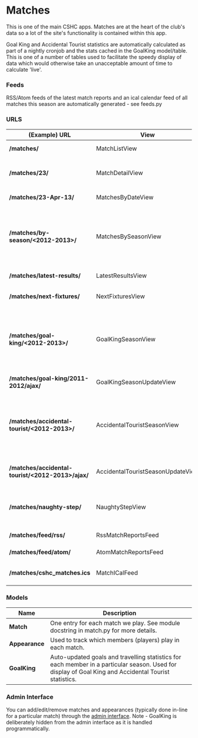 # Matches

This is one of the main CSHC apps. Matches are at the heart of the club's data so a lot of the site's functionality is contained within this app.

Goal King and Accidental Tourist statistics are automatically calculated as part of a nightly cronjob and the stats cached in the GoalKing model/table. This is one of a number of tables used to facilitate the speedy display of data which would otherwise take an unacceptable amount of time to calculate 'live'.

### Feeds

RSS/Atom feeds of the latest match reports and an ical calendar feed of all matches this season are automatically generated - see feeds.py

### URLS

|(Example) URL                                      |View                               |Description                                 |
|---------------------------------------------------|-----------------------------------|--------------------------------------------|
|**/matches/**                                      |MatchListView                      |Searchable/filterable list of all matches.|
|**/matches/23/**                                   |MatchDetailView                    |Details of a specific match (fixture or result) - includes match report.|
|**/matches/23-Apr-13/**                            |MatchesByDateView                  |List of matches on a particular date.|
|**/matches/by-season/<2012-2013>/**                |MatchesBySeasonView                |Calendar view of all matches in a particular season. If the season is not supplied in the URL, the current season's matches will be displayed.|
|**/matches/latest-results/**                       |LatestResultsView                  |List of the latest result for each team.|
|**/matches/next-fixtures/**                        |NextFixturesView                   |List of the next fixture for each team.|
|**/matches/goal-king/<2012-2013>/**                |GoalKingSeasonView                 |Goal King stats table for a particular season. If the season is not supplied in the URL, the current season's stats will be displayed.|
|**/matches/goal-king/2011-2012/ajax/**             |GoalKingSeasonUpdateView           |AJAX-only: Updates and refreshes Goal King stats.|
|**/matches/accidental-tourist/<2012-2013>/**       |AccidentalTouristSeasonView        |Accidental Tourist stats table for a particular season. If the season is not supplied in the URL, the current season's stats will be displayed.|
|**/matches/accidental-tourist/<2012-2013>/ajax/**  |AccidentalTouristSeasonUpdateView  |AJAX-only: Updates and refreshes Accidental Tourist stats.|
|**/matches/naughty-step/**                         |NaughtyStepView                    |Statistics on the number of cards (red/yellow/green) received by members.|
|**/matches/feed/rss/**                             |RssMatchReportsFeed                |RSS feed of match reports.|
|**/matches/feed/atom/**                            |AtomMatchReportsFeed               |Atom feed of match reports.|
|**/matches/cshc_matches.ics**                      |MatchICalFeed                      |Calendar feed of this season's matches.|

### Models

|Name           |Description                                                                    |
|---------------|-------------------------------------------------------------------------------|
|**Match**      |One entry for each match we play. See module docstring in match.py for more details.|
|**Appearance** |Used to track which members (players) play in each match.|
|**GoalKing**   |Auto-updated goals and travelling statistics for each member in a particular season. Used for display of Goal King and Accidental Tourist statistics.|

### Admin Interface

You can add/edit/remove matches and appearances (typically done in-line for a particular match) through the [admin interface](http://www.cambridgesouthhockeyclub.co.uk/admin/matches/). Note - GoalKing is deliberately hidden from the admin interface as it is handled programmatically.
